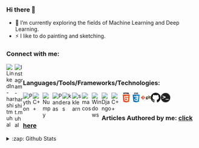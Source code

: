 ### Hi there 👋
- 🔭 I’m currently exploring the fields of Machine Learning and Deep Learning. 
- ⚡ I like to do painting and sketching.

### Connect with me:
<!--
<a href="myblog/protfolio website address"><img align="left" alt="codeSTACKr.com" width="22px" src="https://raw.githubusercontent.com/iconic/open-iconic/master/svg/globe.svg" /></a>
-->
<a href="https://www.linkedin.com/in/harshitmuhal/"><img align="left" alt="LinkedIn - harshitmuhal" width="22px" src="https://cdn.jsdelivr.net/npm/simple-icons@v3/icons/linkedin.svg" /></a>

<a href="https://www.instagram.com/harshit.muhal/"><img align="left" alt="Instagram - harshit.muhal" width="22px" src="https://cdn.jsdelivr.net/npm/simple-icons@v3/icons/instagram.svg" /></a>

<br />

### Languages/Tools/Frameworks/Technologies:
<img align="left" alt="Python" width="26px" src="https://user-images.githubusercontent.com/42070734/92986829-2db3e180-f4db-11ea-83c7-f864703a7df8.png" />
<img align="left" alt="C++" width="26px" src="https://user-images.githubusercontent.com/42070734/92986823-2bea1e00-f4db-11ea-8ec7-6b9330381fed.jpg" />
<img align="left" alt="Numpy" width="26px" src="https://user-images.githubusercontent.com/42070734/92986814-25f43d00-f4db-11ea-9ffa-5d1715c45ddb.png" />
<img align="left" alt="Pandas" width="26px" src="https://user-images.githubusercontent.com/42070734/92986827-2db3e180-f4db-11ea-9d85-6885931c2e09.png" />
<img align="left" alt="keras" width="26px" src="https://user-images.githubusercontent.com/42070734/92986820-2ab8f100-f4db-11ea-9b97-a6ff4463a0f1.png" />
<img align="left" alt="sklearn" width="26px" src="https://user-images.githubusercontent.com/42070734/92986821-2b518780-f4db-11ea-830b-7be4a3b57a53.png" />
<img align="left" alt="macos" width="26px" src="https://user-images.githubusercontent.com/42070734/92986824-2c82b480-f4db-11ea-8c17-825757b69c56.png" />
<img align="left" alt="Windows" width="26px" src="https://user-images.githubusercontent.com/42070734/92986822-2b518780-f4db-11ea-8d92-f49e4f983f76.png" />
<img align="left" alt="Django" width="26px" src="https://user-images.githubusercontent.com/42070734/92986819-2a205a80-f4db-11ea-81d8-cb20b5817197.png" />
<img align="left" alt="C++" width="26px" src="https://user-images.githubusercontent.com/42070734/92986823-2bea1e00-f4db-11ea-8ec7-6b9330381fed.jpg" />

<img align="left" alt="HTML5" width="26px" src="https://raw.githubusercontent.com/github/explore/80688e429a7d4ef2fca1e82350fe8e3517d3494d/topics/html/html.png" />
<img align="left" alt="CSS3" width="26px" src="https://raw.githubusercontent.com/github/explore/80688e429a7d4ef2fca1e82350fe8e3517d3494d/topics/css/css.png" />
<img align="left" alt="Git" width="26px" src="https://raw.githubusercontent.com/github/explore/80688e429a7d4ef2fca1e82350fe8e3517d3494d/topics/git/git.png" />
<img align="left" alt="GitHub" width="26px" src="https://raw.githubusercontent.com/github/explore/78df643247d429f6cc873026c0622819ad797942/topics/github/github.png" />
<img align="left" alt="Terminal" width="26px" src="https://raw.githubusercontent.com/github/explore/80688e429a7d4ef2fca1e82350fe8e3517d3494d/topics/terminal/terminal.png" />
<br />
<br />

### Articles Authored by me: [click here](https://auth.geeksforgeeks.org/user/harshitmuhal/articles)

<!-- 
- [Implementation of Locally Weighted Linear Regression](https://www.geeksforgeeks.org/implementation-of-locally-weighted-linear-regression/)
- [Compute Natural Base-10 and Base-2 logarithm using Numpy](https://www.geeksforgeeks.org/how-to-compute-natural-base-10-and-base-2-logarithm-for-all-elements-in-a-given-array-using-numpy/)
- [LIS formed by concatenating array to itself N times](https://www.geeksforgeeks.org/longest-increasing-sub-sequence-formed-by-concatenating-array-to-itself-n-times/)
➡️ [more articles...](https://auth.geeksforgeeks.org/user/harshitmuhal/articles)
-->

<details>
  <summary>:zap: Github Stats</summary>
  <img align="left" alt="Harshit Muhal Github Stats" src="https://github-readme-stats.vercel.app/api?username=harshitmuhal&show_icons=true&hide=stars&count_private=true" />
<img align="left" alt="Harshit Muhal Github Stats" src="https://github-readme-stats.vercel.app/api/top-langs/?username=harshitmuhal">

</details>


<!-- TO PIN EXTRA REPOSITORIES !!!!!!!!
[![ReadMe Card](https://github-readme-stats.vercel.app/api/pin/?username=harshit muhal&repo=github-readme-stats)](https://github.com/anuraghazra/github-readme-stats)
-->

<!--
**harshitmuhal/harshitmuhal** is a ✨ _special_ ✨ repository because its `README.md` (this file) appears on your GitHub profile.

Here are some ideas to get you started:

- 🔭 I’m currently working on ...
- 🌱 I’m currently learning ...
- 👯 I’m looking to collaborate on ...
- 🤔 I’m looking for help with ...
- 💬 Ask me about ...
- 📫 How to reach me: ...
- 😄 Pronouns: ...
- ⚡ Fun fact: ...
-->
